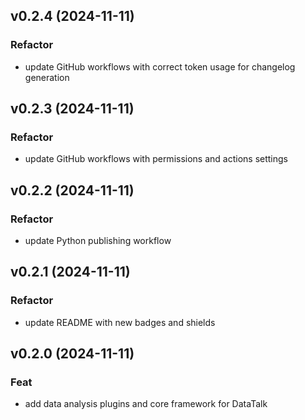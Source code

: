 ## v0.2.4 (2024-11-11)

### Refactor

- update GitHub workflows with correct token usage for changelog generation

## v0.2.3 (2024-11-11)

### Refactor

- update GitHub workflows with permissions and actions settings

## v0.2.2 (2024-11-11)

### Refactor

- update Python publishing workflow

## v0.2.1 (2024-11-11)

### Refactor

- update README with new badges and shields

## v0.2.0 (2024-11-11)

### Feat

- add data analysis plugins and core framework for DataTalk
